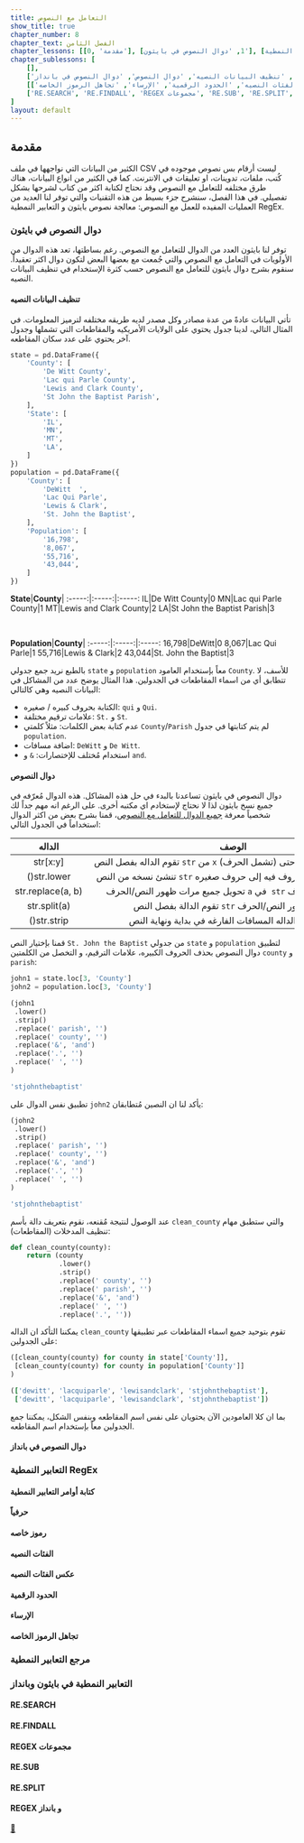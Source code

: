 ```yaml
---
title: التعامل مع النصوص
show_title: true
chapter_number: 8
chapter_text: الفصل الثامن
chapter_lessons: [[0, 'مقدمة'], [1, 'دوال النصوص في بايثون'], [2, 'التعابير النمطية RegEx'], [3, 'التعابير النمطية في بايثون وبانداز']]
chapter_sublessons: [
    [],
    ['دوال النصوص في بايثون', 'تنظيف البيانات النصيه', 'دوال النصوص', 'دوال النصوص في بانداز'],
    [['كتابة أوامر التعابير النمطية', 'حرفياً', 'رموز خاصه', 'الفئات النصيه', 'عكس الفئات النصيه', 'الحدود الرقمية', 'الإرساء', 'تجاهل الرموز الخاصه'], 'مرجع التعابير النمطية'],
    ['RE.SEARCH', 'RE.FINDALL', 'REGEX مجموعات', 'RE.SUB', 'RE.SPLIT', 'REGEX و بانداز']
]
layout: default
---
```


## مقدمة

الكثير من البيانات التي نواجهها في ملف CSV ليست أرقام بس نصوص موجوده في كُتب، ملفات، تدوينات، او تعليقات في الانترنت. كما في الكثير من انواع البيانات، هناك طرق مختلفه للتعامل مع النصوص وقد نحتاج لكتابة اكثر من كتاب لشرحها بشكل تفصيلي. في هذا الفصل، سنشرح جزء بسيط من هذه التقنيات والتي توفر لنا العديد من العمليات المفيده للعمل مع النصوص: معالجة نصوص بايثون و التعابير النمطية RegEx.

### دوال النصوص في بايثون

توفر لنا بايثون العدد من الدوال للتعامل مع النصوص. رغم بساطتها، تعد هذه الدوال من الأولويات في التعامل مع النصوص والتي جُمعت مع بعضها البعض لتكون دوال اكثر تعقيداً. سنقوم بشرح دوال بايثون للتعامل مع النصوص حسب كثرة الإستخدام في تنظيف البيانات النصيه.

#### تنظيف البيانات النصيه

تأتي البيانات عادةً من عدة مصادر وكل مصدر لديه طريقه مختلفه لترميز المعلومات. في المثال التالي، لدينا جدول يحتوي على الولايات الأمريكيه والمقاطعات التي تشملها وجدول آخر يحتوي على عدد سكان المقاطعه.

```python
state = pd.DataFrame({
    'County': [
        'De Witt County',
        'Lac qui Parle County',
        'Lewis and Clark County',
        'St John the Baptist Parish',
    ],
    'State': [
        'IL',
        'MN',
        'MT',
        'LA',
    ]
})
population = pd.DataFrame({
    'County': [
        'DeWitt  ',
        'Lac Qui Parle',
        'Lewis & Clark',
        'St. John the Baptist',
    ],
    'Population': [
        '16,798',
        '8,067',
        '55,716',
        '43,044',
    ]
})
```

**State**|**County**| 
:-----:|:-----:|:-----:
IL|De Witt County|0
MN|Lac qui Parle County|1
MT|Lewis and Clark County|2
LA|St John the Baptist Parish|3

<br>

**Population**|**County**| 
:-----:|:-----:|:-----:
16,798|DeWitt|0
8,067|Lac Qui Parle|1
55,716|Lewis & Clark|2
43,044|St. John the Baptist|3

بالطبع نريد جمع جدولي `state` و `population` معاً بإستخدام العامود `County`. للأسف، لا تتطابق أي من اسماء المقاطعات في الجدولين. هذا المثال يوضح عدد من المشاكل في البيانات النصيه وهي كالتالي:

- الكتابة بحروف كبيره / صغيره: `qui` و `Qui`.
- علامات ترقيم مختلفة: `St.` و `St`.
- عدم كتابة بعض الكلمات: مثلاً كلمتي `County`/`Parish` لم يتم كتابتها في جدول `population`.
- اضافة مسافات: `DeWitt` و `De Witt`.
- استخدام مُختلف للإختصارات: `&` و `and`.

#### دوال النصوص

دوال النصوص في بايثون تساعدنا بالبدء في حل هذه المشاكل. هذه الدوال مُعرّفه في جميع نسخ بايثون لذا لا نحتاج لإستخادم اي مكتبه أخرى. على الرغم انه مهم جداً لك شخصياً معرفة [جميع الدوال للتعامل مع النصوص](https://docs.python.org/3/library/stdtypes.html#string-methods)، قمنا بشرح بعض من اكثر الدوال استخداماً في الجدول التالي:

**الداله**|**الوصف**
:-----:|:-----:
str[x:y]| تقوم الداله بفصل النص `str` من `x` (تشمل الحرف) حتى `y` (لا تشمل الحرف). 
()str.lower| تنشئ نسخه من النص `str` بعد تحويل جميع الحروف فيه إلى حروف صغيره. 
str.replace(a, b)| تحويل جميع مرات ظهور النص/الحرف `a` في  `str` إلى النص/الحرف `b`. 
str.split(a)| تقوم الدالة بفصل النص `str` عند ظهور النص/الحرف `a`. 
()str.strip| تحذف الداله المسافات الفارغه في بداية ونهاية النص `str` 

قمنا بإختيار النص `St. John the Baptist` من جدولي `state` و `population` لتطبيق دوال النصوص بحذف الحروف الكبيره، علامات الترقيم، و التخصل من الكلمتين `county` و `parish`:

```python
john1 = state.loc[3, 'County']
john2 = population.loc[3, 'County']

(john1
 .lower()
 .strip()
 .replace(' parish', '')
 .replace(' county', '')
 .replace('&', 'and')
 .replace('.', '')
 .replace(' ', '')
)
```

```ruby
'stjohnthebaptist'
```

تطبيق نفس الدوال على `john2` يأكد لنا ان النصين مُتطابقان:

```python
(john2
 .lower()
 .strip()
 .replace(' parish', '')
 .replace(' county', '')
 .replace('&', 'and')
 .replace('.', '')
 .replace(' ', '')
)
```

```ruby
'stjohnthebaptist'
```

عند الوصول لنتيجة مُقنعه، نقوم بتعريف دالة بأسم `clean_county` والتي ستطبق مهام تنظيف المدخلات (المقاطعات):

```python
def clean_county(county):
    return (county
            .lower()
            .strip()
            .replace(' county', '')
            .replace(' parish', '')
            .replace('&', 'and')
            .replace(' ', '')
            .replace('.', ''))
```

يمكننا التأكد ان الداله `clean_county` تقوم بتوحيد جميع اسماء المقاطعات عبر تطبيقها على الجدولين:

```python
([clean_county(county) for county in state['County']],
 [clean_county(county) for county in population['County']]
)
```

```ruby
(['dewitt', 'lacquiparle', 'lewisandclark', 'stjohnthebaptist'],
 ['dewitt', 'lacquiparle', 'lewisandclark', 'stjohnthebaptist'])
```

بما ان كلا العامودين الآن يحتويان على نفس اسم المقاطعه وبنفس الشكل، يمكننا جمع الجدولين معاً بإستخدام اسم المقاطعه.

#### دوال النصوص في بانداز

### التعابير النمطية RegEx

#### كتابة أوامر التعابير النمطية

#### حرفياً

#### رموز خاصه

#### الفئات النصيه

#### عكس الفئات النصيه

#### الحدود الرقمية

#### الإرساء

#### تجاهل الرموز الخاصه

### مرجع التعابير النمطية

### التعابير النمطية في بايثون وبانداز

#### RE.SEARCH

#### RE.FINDALL

#### REGEX مجموعات

#### RE.SUB

#### RE.SPLIT

#### REGEX و بانداز




[📝][HTTPStatusCodes]

[HTTPStatusCodes]: https://www.restapitutorial.com/httpstatuscodes.html